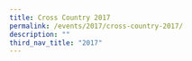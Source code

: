 ```yaml
---
title: Cross Country 2017
permalink: /events/2017/cross-country-2017/
description: ""
third_nav_title: "2017"
---
```

